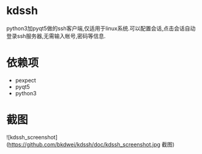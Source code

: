 # kdssh
python3加pyqt5做的ssh客户端,仅适用于linux系统.可以配置会话,点击会话自动登录ssh服务器,无需输入帐号,密码等信息.

# 依赖项
- pexpect
- pyqt5
- python3

# 截图
![kdssh_screenshot](https://github.com/bkdwei/kdssh/doc/kdssh_screenshot.jpg 截图)